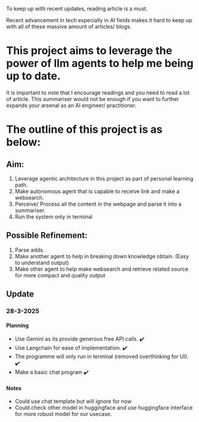 To keep up with recent updates, reading article is a must.

Recent advancement in tech especially in AI fields makes it hard to keep up with all of these massive amount of articles/ blogs.

# This project aims to leverage the power of llm agents to help me being up to date.

It is important to note that I encourage readings and you need to read a lot of article. This summariser would not be enough if you want to further expands your arsenal as an AI engineer/ practitioner.

# The outline of this project is as below:

## Aim:

1. Leverage agentic architecture in this project as part of personal learning path.
2. Make autonomous agent that is capable to receive link and make a websearch.
3. Perceive/ Process all the content in the webpage and parse it into a summariser.
4. Run the system only in terminal

## Possible Refinement:

1. Parse adds.
2. Make another agent to help in breaking down knowledge obtain. (Easy to understand output)
3. Make other agent to help make websearch and retrieve related source for more compact and quality output

## Update

### 28-3-2025

#### Planning

- Use Gemini as its provide generous free API calls. ✔️
- Use Langchain for ease of implementation. ✔️
- The programme will only run in terminal (removed overthinking for UI). ✔️
- Make a basic chat program ✔️

#### Notes

- Could use chat template but will ignore for now
- Could check other model in huggingface and use huggingface interface for more robust model for our usecase.
